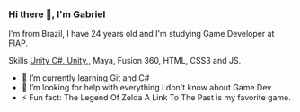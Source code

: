 ### Hi there 👋, I'm Gabriel
I'm from Brazil, I have 24 years old and I'm studying Game Developer at FIAP.

Skills
[Unity C#, Unity,](https://img.shields.io/badge/Unity-100000?style=for-the-badge&logo=unity&logoColor=white), Maya, Fusion 360, HTML, CSS3 and JS.

- 🌱 I’m currently learning Git and C# 
- 🤔 I’m looking for help with everything I don't know about Game Dev 
- ⚡ Fun fact: The Legend Of Zelda A Link To The Past is my favorite game. 




